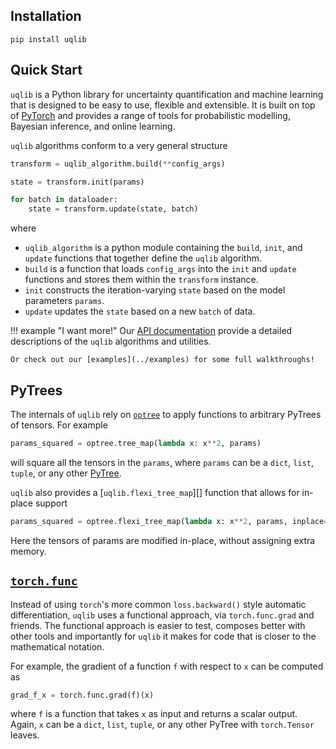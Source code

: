 ## Installation
```
pip install uqlib
```

## Quick Start

`uqlib` is a Python library for uncertainty quantification and machine learning 
that is designed to be easy to use, flexible and extensible. It is built on top 
of [PyTorch](https://pytorch.org/docs/stable/index.html) and provides a range of 
tools for probabilistic modelling, Bayesian inference, and online learning.

`uqlib` algorithms conform to a very general structure

```py
transform = uqlib_algorithm.build(**config_args)

state = transform.init(params)

for batch in dataloader:
    state = transform.update(state, batch)
```
where

- `uqlib_algorithm` is a python module containing the `build`, `init`, and `update` 
functions that together define the `uqlib` algorithm.
- `build` is a function that loads `config_args` into the `init` and `update` functions
 and stores them within the `transform` instance.
- `init` constructs the iteration-varying `state` based on the model parameters `params`.
- `update` updates the `state` based on a new `batch` of data.

!!! example "I want more!"
    Our [API documentation](api/index.md) provide a detailed descriptions of the `uqlib`
    algorithms and utilities.

    Or check out our [examples](../examples) for some full walkthroughs!


## PyTrees

The internals of `uqlib` rely on [`optree`](https://optree.readthedocs.io/en/latest/) to
apply functions to arbitrary PyTrees of tensors. For example
```py
params_squared = optree.tree_map(lambda x: x**2, params)
```
will square all the tensors in the `params`, where `params` can be a 
`dict`, `list`, `tuple`, or any other [PyTree](https://github.com/metaopt/optree?tab=readme-ov-file#built-in-pytree-node-types).

`uqlib` also provides a [`uqlib.flexi_tree_map`][] function that allows for in-place support
```py
params_squared = optree.flexi_tree_map(lambda x: x**2, params, inplace=True)
```
Here the tensors of params are modified in-place, without assigning extra memory.


## [`torch.func`](https://pytorch.org/docs/stable/func.html)

Instead of using `torch`'s more common `loss.backward()` style automatic differentiation,
`uqlib` uses a functional approach, via `torch.func.grad` and friends. The functional 
approach is easier to test, composes better with other tools and importantly for `uqlib` 
it makes for code that is closer to the mathematical notation.

For example, the gradient of a function `f` with respect to `x` can be computed as
```py
grad_f_x = torch.func.grad(f)(x)
```
where `f` is a function that takes `x` as input and returns a scalar output. Again, 
`x` can be a `dict`, `list`, `tuple`, or any other PyTree with `torch.Tensor` leaves.

